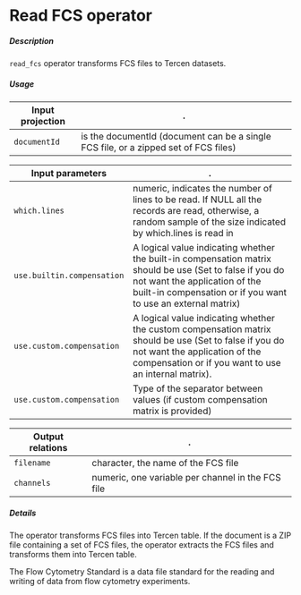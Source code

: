 # Read FCS operator

##### Description

`read_fcs` operator transforms FCS files to Tercen datasets.

##### Usage

Input projection|.
---|---
`documentId`        | is the documentId (document can be a single FCS file, or a zipped set of FCS files)

Input parameters|.
---|---
`which.lines`        | numeric, indicates the number of lines to be read. If NULL all the records are read, otherwise, a random sample of the size indicated by which.lines is read in
`use.builtin.compensation`        | A logical value indicating whether the built-in compensation matrix should be use (Set to false if you do not want the application of the built-in compensation or if you want to use an external matrix)
`use.custom.compensation`        | A logical value indicating whether the custom compensation matrix should be use (Set to false if you do not want the application of the compensation or if you want to use an internal matrix).
`use.custom.compensation`        | Type of the separator between values (if custom compensation matrix is provided)

Output relations|.
---|---
`filename`          | character, the name of the FCS file
`channels`          | numeric, one variable per channel in the FCS file

##### Details

The operator transforms FCS files into Tercen table. If the document is a ZIP file containing a set of FCS files, the operator extracts the FCS files and transforms them into Tercen table.

The Flow Cytometry Standard is a data file standard for the reading and writing of data from flow cytometry experiments.
